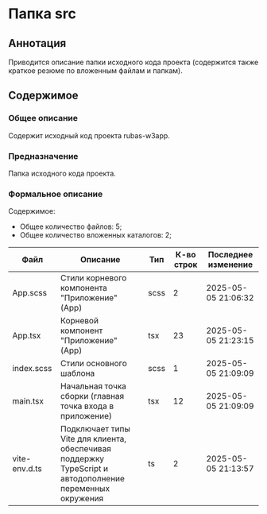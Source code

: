 # Папка src

## Аннотация

Приводится описание папки исходного кода проекта (содержится также краткое резюме по вложенным файлам и папкам).

## Содержимое

### Общее описание

Содержит исходный код проекта rubas-w3app.

### Предназначение

Папка исходного кода проекта.

### Формальное описание

Содержимое:
* Общее количество файлов: 5;
* Общее количество вложенных каталогов: 2;

| Файл          | Описание                                                                                                     | Тип  | К-во строк | Последнее изменение |
|---------------|--------------------------------------------------------------------------------------------------------------|------|------------|---------------------|
| App.scss      | Стили корневого компонента "Приложение" (App)                                                                | scss | 2          | 2025-05-05 21:06:32 |
| App.tsx       | Корневой компонент "Приложение" (App)                                                                        | tsx  | 23         | 2025-05-05 21:23:15 |
| index.scss    | Стили основного шаблона                                                                                      | scss | 1          | 2025-05-05 21:09:09 |
| main.tsx      | Начальная точка сборки (главная точка входа в приложение)                                                    | tsx  | 12         | 2025-05-05 21:09:09 |
| vite-env.d.ts | Подключает типы Vite для клиента, обеспечивая<br> поддержку TypeScript и автодополнение переменных окружения | ts   | 2          | 2025-05-05 21:13:57 |

